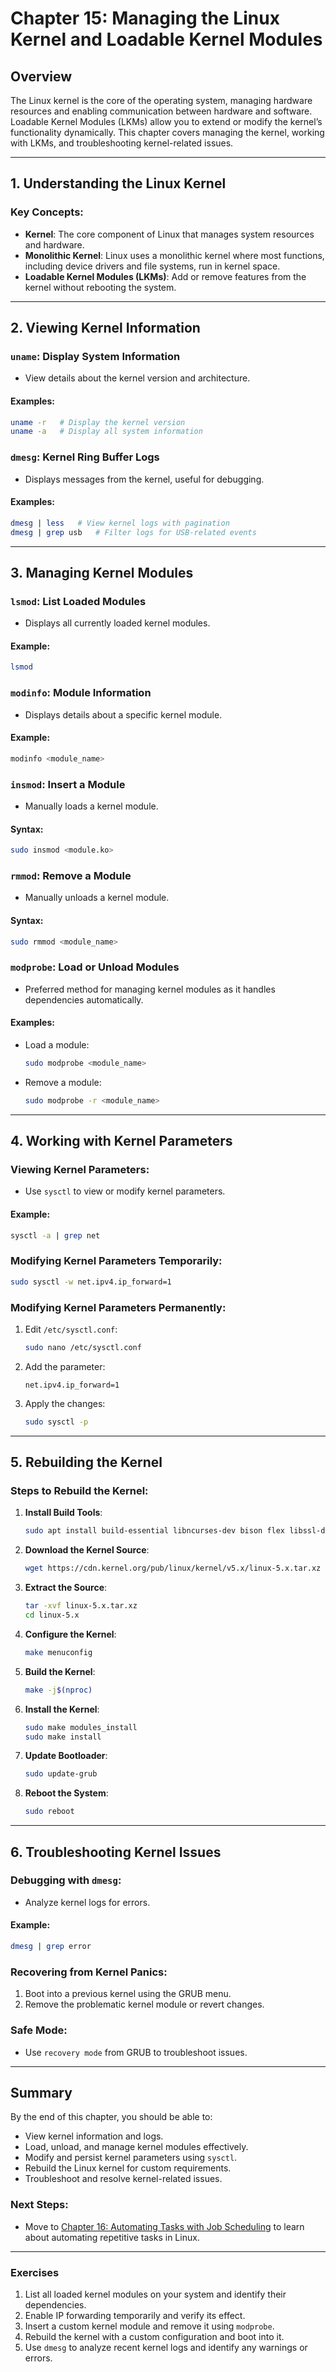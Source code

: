 # Chapter 15: Managing the Linux Kernel and Loadable Kernel Modules

## Overview

The Linux kernel is the core of the operating system, managing hardware resources and enabling communication between hardware and software. Loadable Kernel Modules (LKMs) allow you to extend or modify the kernel’s functionality dynamically. This chapter covers managing the kernel, working with LKMs, and troubleshooting kernel-related issues.

---

## 1. Understanding the Linux Kernel

### Key Concepts:
- **Kernel**: The core component of Linux that manages system resources and hardware.
- **Monolithic Kernel**: Linux uses a monolithic kernel where most functions, including device drivers and file systems, run in kernel space.
- **Loadable Kernel Modules (LKMs)**: Add or remove features from the kernel without rebooting the system.

---

## 2. Viewing Kernel Information

### `uname`: Display System Information
- View details about the kernel version and architecture.

#### Examples:
```bash
uname -r   # Display the kernel version
uname -a   # Display all system information
```

### `dmesg`: Kernel Ring Buffer Logs
- Displays messages from the kernel, useful for debugging.

#### Examples:
```bash
dmesg | less   # View kernel logs with pagination
dmesg | grep usb   # Filter logs for USB-related events
```

---

## 3. Managing Kernel Modules

### `lsmod`: List Loaded Modules
- Displays all currently loaded kernel modules.

#### Example:
```bash
lsmod
```

### `modinfo`: Module Information
- Displays details about a specific kernel module.

#### Example:
```bash
modinfo <module_name>
```

### `insmod`: Insert a Module
- Manually loads a kernel module.

#### Syntax:
```bash
sudo insmod <module.ko>
```

### `rmmod`: Remove a Module
- Manually unloads a kernel module.

#### Syntax:
```bash
sudo rmmod <module_name>
```

### `modprobe`: Load or Unload Modules
- Preferred method for managing kernel modules as it handles dependencies automatically.

#### Examples:
- Load a module:
  ```bash
  sudo modprobe <module_name>
  ```
- Remove a module:
  ```bash
  sudo modprobe -r <module_name>
  ```

---

## 4. Working with Kernel Parameters

### Viewing Kernel Parameters:
- Use `sysctl` to view or modify kernel parameters.

#### Example:
```bash
sysctl -a | grep net
```

### Modifying Kernel Parameters Temporarily:
```bash
sudo sysctl -w net.ipv4.ip_forward=1
```

### Modifying Kernel Parameters Permanently:
1. Edit `/etc/sysctl.conf`:
   ```bash
   sudo nano /etc/sysctl.conf
   ```
2. Add the parameter:
   ```
   net.ipv4.ip_forward=1
   ```
3. Apply the changes:
   ```bash
   sudo sysctl -p
   ```

---

## 5. Rebuilding the Kernel

### Steps to Rebuild the Kernel:
1. **Install Build Tools**:
   ```bash
   sudo apt install build-essential libncurses-dev bison flex libssl-dev libelf-dev
   ```
2. **Download the Kernel Source**:
   ```bash
   wget https://cdn.kernel.org/pub/linux/kernel/v5.x/linux-5.x.tar.xz
   ```
3. **Extract the Source**:
   ```bash
   tar -xvf linux-5.x.tar.xz
   cd linux-5.x
   ```
4. **Configure the Kernel**:
   ```bash
   make menuconfig
   ```
5. **Build the Kernel**:
   ```bash
   make -j$(nproc)
   ```
6. **Install the Kernel**:
   ```bash
   sudo make modules_install
   sudo make install
   ```
7. **Update Bootloader**:
   ```bash
   sudo update-grub
   ```
8. **Reboot the System**:
   ```bash
   sudo reboot
   ```

---

## 6. Troubleshooting Kernel Issues

### Debugging with `dmesg`:
- Analyze kernel logs for errors.

#### Example:
```bash
dmesg | grep error
```

### Recovering from Kernel Panics:
1. Boot into a previous kernel using the GRUB menu.
2. Remove the problematic kernel module or revert changes.

### Safe Mode:
- Use `recovery mode` from GRUB to troubleshoot issues.

---

## Summary

By the end of this chapter, you should be able to:
- View kernel information and logs.
- Load, unload, and manage kernel modules effectively.
- Modify and persist kernel parameters using `sysctl`.
- Rebuild the Linux kernel for custom requirements.
- Troubleshoot and resolve kernel-related issues.

### Next Steps:
- Move to [Chapter 16: Automating Tasks with Job Scheduling](chapter-16-automating-tasks-with-job-scheduling.md) to learn about automating repetitive tasks in Linux.

---

### Exercises

1. List all loaded kernel modules on your system and identify their dependencies.
2. Enable IP forwarding temporarily and verify its effect.
3. Insert a custom kernel module and remove it using `modprobe`.
4. Rebuild the kernel with a custom configuration and boot into it.
5. Use `dmesg` to analyze recent kernel logs and identify any warnings or errors.
